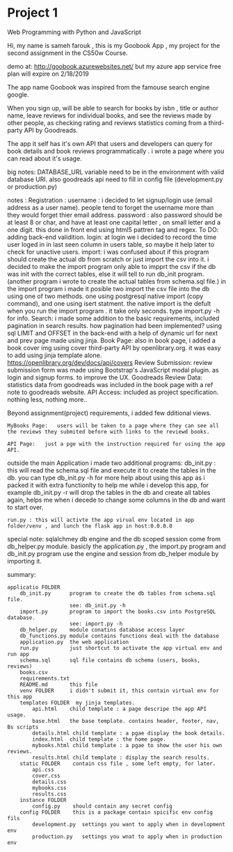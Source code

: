 # Project 1
Web Programming with Python and JavaScript

Hi, my name is sameh farouk , this is my Goobook App , my project for the second assignment in the CS50w Course.

demo at: http://goobook.azurewebsites.net/  but my azure app service free plan will expire on 2/18/2019

The app name Goobook was inspired from the famouse search engine google.

When you sign up, will be able to search for books by isbn , title or author name, leave reviews for individual books, and see the reviews made by other people, as checking rating and reviews statistics coming from a third-party API by Goodreads.

The app it self has it's own API that users and developers can query for book details and book reviews programmatically . i wrote a page where you can read about it's usage.

big notes:
DATABASE_URL variable need to be in the environment with valid database URI. also goodreads api need to fill in config file (development.py or production.py)

notes :
Registration :
    username : i decided to let signup/login use (email address as a user name). people tend to forget the username more than they would forget thier email address.
    password : also password should be at least 8 or char, and have at least one capital letter , on small letter and a one digit. this done in front end using html5 pattren tag and regex. To DO: adding back-end validition.
login:
    at login we i decided to record the time user loged in in last seen column in users table, so maybe it help later to check for unactive users.
import:
    i was confused about if this program should create the actual db from scratch or just import the csv into it. i decided to make the import program only able to impprt the csv if the db was init with the correct tables, else it will tell to run db_init program. (another program i wrote to create the actual tables from schema.sql file.)
    in the import program i made it posible two import the csv file into the db using one of two methods. one using postgresql native import (copy command), and one using isert statment. the native import is the defult when you run the import program . it take only seconds. type import.py -h for info.
Search:
    i made some addition to the basic requirements, included pagination in search results.
    how pagination had been implemented?
    using sql LIMIT and OFFSET in the back-end with a help of dynamic url for next and prev page made using jinja.
Book Page:
    also in book page, i added a book cover img using cover third-party API by openlibrary.org. it was easy to add using jinja template alone.
    https://openlibrary.org/dev/docs/api/covers
Review Submission:
    review submission form was made using Bootstrap's JavaScript modal plugin. as login and signup forms. to improve the UX.
Goodreads Review Data:
    statistics data from goodreads was included in the book page with a ref note to goodreads website.
API Access:
    included as project specification. nothing less, nothing more..
   
Beyond assignment(project) requirements, i added few dditional views.

    MyBooks Page:   users will be taken to a page where they can see all the reviews they submited before with links to the reviewd books.

    API Page:   just a pge with the instruction required for using the app API.

outside the main Application i made two additional programs:
    db_init.py : this will read the schema.sql file and execute it to create the tables in the db. you can type db_init.py -h for more help about using this app
    as i packed it with extra functionlty to help me while i develop this app, for example db_init.py -r will drop the tables in the db and create all tables again, helps me when i decede to change some columns in the db and want to start over.

    run.py : this will activte the app virual env located in app folder/venv , and lunch the flask app in host:0.0.0.0


special note:
    sqlalchmey db engine and the db scoped session come from db_helper.py module.
    basicly the application.py , the import.py program and db_init.py program use the engine and session from db_helper module by importing it.

summary:

    applicatio FOLDER
        db_init.py      program to create the db tables from schema.sql file.
                        see: db_init.py -h
        import.py       program to import the books.csv into PostgreSQL database.
                        see: import.py -h
        db_helper.py    module conatins database access layer
        db_functions.py module contains functions deal with the database
        application.py  the web application
        run.py          just shortcut to activate the app virtual env and run app
        schema.sql      sql file contains db schema (users, books, reviews)
        books.csv       
        requirements.txt
        README.md       this file
        venv FOLDER     i didn't submit it, this contain virtual env for this app
        templates FOLDER  my jinja templates.
            api.html    child template : a page descripe the app API usage.
            base.html   the base template. contains header, footer, nav, Bs scripts
            details.html child template : a pgae display the book details.
            index.html  child template : the home page.
            mybooks.html child template : a pgae to show the user his own reviews.
            results.html child template : display the search results.
        static FOLDER    contain css file , some left empty, for later.
            api.css
            cover.css
            details.css
            mybooks.css
            results.css
        instance FOLDER
            config.py    should contain any secret config
        config FOLDER    this is a package contain spicific env config fils
            development.py  settings you want to apply when in development env
            production.py   settings you wnat to apply when in production env
